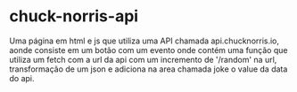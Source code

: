 # chuck-norris-api
Uma página em html e js que utiliza uma API chamada api.chucknorris.io, aonde consiste em um botão com um evento onde contém uma função que utiliza um fetch com a url da api com um incremento de '/random' na url, transformação de um json e adiciona na area chamada joke o value da data do api.
